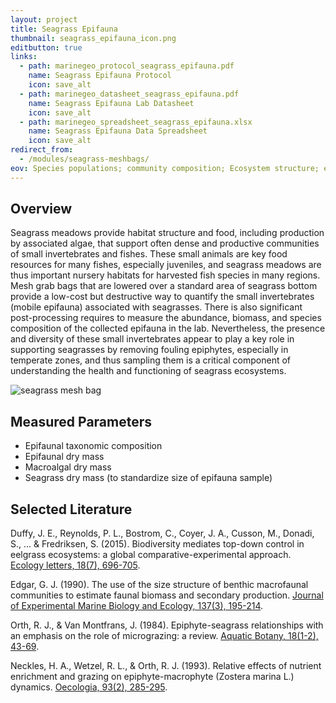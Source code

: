 ```yaml
---
layout: project
title: Seagrass Epifauna
thumbnail: seagrass_epifauna_icon.png
editbutton: true
links:
  - path: marinegeo_protocol_seagrass_epifauna.pdf
    name: Seagrass Epifauna Protocol
    icon: save_alt
  - path: marinegeo_datasheet_seagrass_epifauna.pdf
    name: Seagrass Epifauna Lab Datasheet
    icon: save_alt
  - path: marinegeo_spreadsheet_seagrass_epifauna.xlsx
    name: Seagrass Epifauna Data Spreadsheet
    icon: save_alt
redirect_from:
  - /modules/seagrass-meshbags/
eov: Species populations; community composition; Ecosystem structure; ecosystem function
---
```


## Overview
Seagrass meadows provide habitat structure and food, including production by associated algae, that support often dense and productive communities of small invertebrates and fishes. These small animals are key food resources for many fishes, especially juveniles, and seagrass meadows are thus important nursery habitats for harvested fish species in many regions. Mesh grab bags that are lowered over a standard area of seagrass bottom provide a low-cost but destructive way to quantify the small invertebrates (mobile epifauna) associated with seagrasses. There is also significant post-processing requires to measure the abundance, biomass, and species composition of the collected epifauna in the lab. Nevertheless, the presence and diversity of these small invertebrates appear to play a key role in supporting seagrasses by removing fouling epiphytes, especially in temperate zones, and thus sampling them is a critical component of understanding the health and functioning of seagrass ecosystems.

![seagrass mesh bag]({{site.baseurl}}/assets/modules/seagrass-epifauna/seagrass_mesh_bags_landing_page.png)

## Measured Parameters
  - Epifaunal taxonomic composition
  - Epifaunal dry mass
  - Macroalgal dry mass
  - Seagrass dry mass (to standardize size of epifauna sample)

## Selected Literature
Duffy, J. E., Reynolds, P. L., Bostrom, C., Coyer, J. A., Cusson, M., Donadi, S., ... & Fredriksen, S. (2015). Biodiversity mediates top-down control in eelgrass ecosystems: a global comparative-experimental approach. [Ecology letters, 18(7), 696-705](https://onlinelibrary.wiley.com/doi/abs/10.1111/ele.12448).

Edgar, G. J. (1990). The use of the size structure of benthic macrofaunal communities to estimate faunal biomass and secondary production. [Journal of Experimental Marine Biology and Ecology, 137(3), 195-214](https://www.sciencedirect.com/science/article/pii/002209819090185F).

Orth, R. J., & Van Montfrans, J. (1984). Epiphyte-seagrass relationships with an emphasis on the role of micrograzing: a review. [Aquatic Botany, 18(1-2), 43-69](https://www.sciencedirect.com/science/article/pii/0304377084900809).

Neckles, H. A., Wetzel, R. L., & Orth, R. J. (1993). Relative effects of nutrient enrichment and grazing on epiphyte-macrophyte (Zostera marina L.) dynamics. [Oecologia, 93(2), 285-295](https://link.springer.com/article/10.1007/BF00317683).
